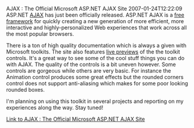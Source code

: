 AJAX : The Official Microsoft ASP.NET AJAX Site
2007-01-24T12:22:09
ASP.NET [AJAX](http://www.answers.com/topic/asp-net-ajax?method=26&initiator=answertip:more) has just been officially released. ASP.NET AJAX is a [free framework](http://ajax.asp.net/downloads/default.aspx?tabid=47) for quickly creating a new generation of more efficient, more interactive and highly-personalized Web experiences that work across all the most popular browsers.

There is a ton of high quality documentation which is always a given with Microsoft toolkits. The site also features [live previews](http://ajax.asp.net/ajaxtoolkit/) of the the toolkit controls. It's a great way to see some of the cool stuff things you can do with AJAX. The quality of the controls is a bit uneven however. Some controls are gorgeous while others are very basic. For instance the Animation control produces some great effects but the rounded corners control does not support anti-aliasing which makes for some poor looking rounded boxes.

I'm planning on using this toolkit in several projects and reporting on my experiences along the way. Stay tuned!

[Link to AJAX : The Official Microsoft ASP.NET AJAX Site](http://ajax.asp.net/default.aspx)
